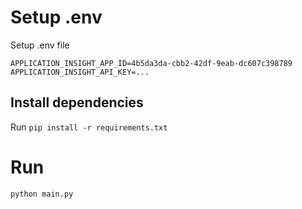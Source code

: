 # Setup .env

Setup .env file
```
APPLICATION_INSIGHT_APP_ID=4b5da3da-cbb2-42df-9eab-dc607c398789
APPLICATION_INSIGHT_API_KEY=...
```

## Install dependencies
Run `pip install -r requirements.txt`

# Run
`python main.py`